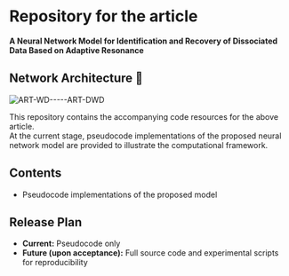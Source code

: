 # Repository for the article  
**A Neural Network Model for Identification and Recovery of Dissociated Data Based on Adaptive Resonance**
## Network Architecture 💐
![ART-WD-----ART-DWD](https://github.com/DABINB/ART-WD/blob/main/ART-DWD.jpg)

This repository contains the accompanying code resources for the above article.  
At the current stage, pseudocode implementations of the proposed neural network model are provided to illustrate the computational framework.  

## Contents
- Pseudocode implementations of the proposed model  

## Release Plan
- **Current:** Pseudocode only  
- **Future (upon acceptance):** Full source code and experimental scripts for reproducibility

